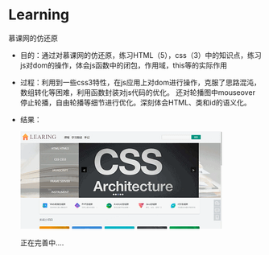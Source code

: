 # Learning
慕课网的仿还原
 
* 目的：通过对慕课网的仿还原，练习HTML（5），css（3）中的知识点，练习js对dom的操作，体会js函数中的闭包，作用域，this等的实际作用  
* 过程：利用到一些css3特性，在js应用上对dom进行操作，克服了思路混沌，数组转化等困难，利用函数封装对js代码的优化。
  还对轮播图中mouseover停止轮播，自由轮播等细节进行优化。深刻体会HTML、类和id的语义化。  
* 结果：

  ![](https://github.com/ssslc/Learningweb/blob/master/images/600.gif)
  
  正在完善中....
